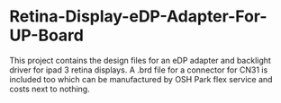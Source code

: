 # Retina-Display-eDP-Adapter-For-UP-Board
This project contains the design files for an eDP adapter and backlight driver for ipad 3 retina displays. A .brd file for a connector for CN31 is included too which can be manufactured by OSH Park flex service and costs next to nothing.

